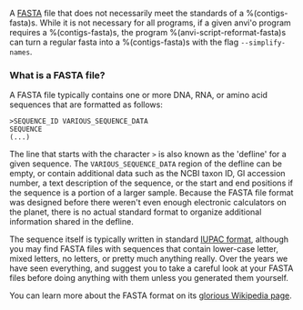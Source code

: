 A [FASTA](https://en.wikipedia.org/wiki/FASTA_format) file that does not necessarily meet the standards of a %(contigs-fasta)s. While it is not necessary for all programs, if a given anvi'o program requires a %(contigs-fasta)s, the program %(anvi-script-reformat-fasta)s can turn a regular fasta into a %(contigs-fasta)s with the flag `--simplify-names`.

### What is a FASTA file?

A FASTA file typically contains one or more DNA, RNA, or amino acid sequences that are formatted as follows:

```
>SEQUENCE_ID VARIOUS_SEQUENCE_DATA
SEQUENCE
(...)
```

The line that starts with the character `>` is also known as the 'defline' for a given sequence. The `VARIOUS_SEQUENCE_DATA` region of the defline can be empty, or contain additional data such as the NCBI taxon ID, GI accession number, a text description of the sequence, or the start and end positions if the sequence is a portion of a larger sample. Because the FASTA file format was designed before there weren't even enough electronic calculators on the planet, there is no actual standard format to organize additional information shared in the defline.

The sequence itself is typically written in standard [IUPAC format](https://en.wikipedia.org/wiki/Nucleic_acid_notation), although you may find FASTA files with sequences that contain lower-case letter, mixed letters, no letters, or pretty much anything really. Over the years we have seen everything, and suggest you to take a careful look at your FASTA files before doing anything with them unless you generated them yourself.

You can learn more about the FASTA format on its [glorious Wikipedia page](https://en.wikipedia.org/wiki/FASTA_format).
